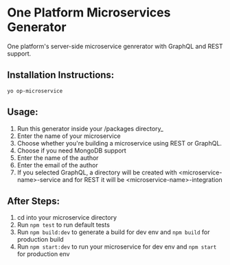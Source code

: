 One Platform Microservices Generator
========================================

One platform's server-side microservice genrerator with GraphQL and REST support.

Installation Instructions:
--------------------------

```
yo op-microservice
```

Usage:
------

1.  Run this generator inside your /packages directory_
2.  Enter the name of your microservice
3.  Choose whether you're building a microservice using REST or GraphQL.
4.  Choose if you need MongoDB support
5.  Enter the name of the author
6.  Enter the email of the author
7.  If you selected GraphQL, a directory will be created with &lt;microservice-name&gt;-service and for REST it will be &lt;microservice-name&gt;-integration

After Steps:
------------

1.  cd into your microservice directory
2.  Run `npm test` to run default tests
3.  Run `npm build:dev` to generate a build for dev env and `npm build` for production build
4.  Run `npm start:dev` to run your microservice for dev env and `npm start` for production env 